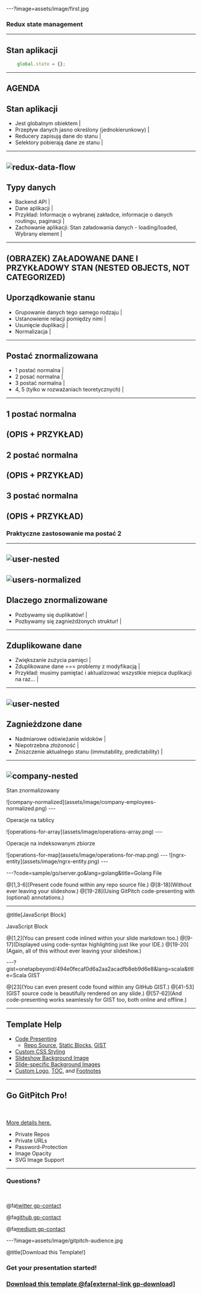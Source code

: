 ---?image=assets/image/first.jpg
### <span class="white">Redux state management</span>
---

## Stan aplikacji
```javascript
    global.state = {};
```
---
AGENDA
---
## Stan aplikacji

- Jest globalnym obiektem |
- Przepływ danych jasno określony (jednokierunkowy) |
- Reducery zapisują dane do stanu |
- Selektory pobierają dane ze stanu |
---
![redux-data-flow](assets/image/redux-data-flow.png)
--- 
## Typy danych
- Backend API |
- Dane aplikacji |
- Przykład: Informacje o wybranej zakładce, informacje o danych routingu, paginacji | 
- Zachowanie aplikacji: Stan załadowania danych - loading/loaded, Wybrany element |
---
(OBRAZEK) ZAŁADOWANE DANE I PRZYKŁADOWY STAN (NESTED OBJECTS, NOT CATEGORIZED)
---
## Uporządkowanie stanu
- Grupowanie danych tego samego rodzaju |
- Ustanowienie relacji pomiędzy nimi |
- Usunięcie duplikacji |
- Normalizacja |
---
## Postać znormalizowana
- 1 postać normalna | 
- 2 posać normalna | 
- 3 postać normalna |
- 4, 5 (tylko w rozważaniach teoretycznych) |
---
## 1 postać normalna
(OPIS + PRZYKŁAD)
---
## 2 postać normalna
(OPIS + PRZYKŁAD)
---
## 3 postać normalna
(OPIS + PRZYKŁAD)
---
### Praktyczne zastosowanie ma postać 2
---
![user-nested](assets/image/users-nested.png)
--- 
![users-normalized](assets/image/users-normalized.png)
---
## Dlaczego znormalizowane
- Pozbywamy się duplikatów! |
- Pozbywamy się zagnieżdżonych struktur! |
---
## Zduplikowane dane 
- Zwiększanie zużycia pamięci |
- Zduplikowane dane === problemy z modyfikacją |
- Przykład: musimy pamiętać i aktualizować wszystkie miejsca duplikacji na raz... |
---
![user-nested](assets/image/users-nested.png)
---
## Zagnieżdzone dane
- Nadmiarowe odświeżanie widoków | 
- Niepotrzebna złożoność |
- Zniszczenie aktualnego stanu (immutability, predictability) |
---
![company-nested](assets/image/company-employees-nested.png)
---
<p><span class="slide-title">Stan znormalizowany</span></p>
![company-normalized](assets/image/company-employees-normalized.png)
---
<p><span class="slide-title">Operacje na tablicy</span></p>
![operations-for-array](assets/image/operations-array.png)
---
<p><span class="slide-title">Operacje na indeksowanym zbiorze</span></p>
![operations-for-map](assets/image/operations-for-map.png)
---
![ngrx-entity](assets/image/ngrx-entity.png)
---

---?code=sample/go/server.go&lang=golang&title=Golang File

@[1,3-6](Present code found within any repo source file.)
@[8-18](Without ever leaving your slideshow.)
@[19-28](Using GitPitch code-presenting with (optional) annotations.)

---

@title[JavaScript Block]

<p><span class="slide-title">JavaScript Block</span></p>



@[1,2](You can present code inlined within your slide markdown too.)
@[9-17](Displayed using code-syntax highlighting just like your IDE.)
@[19-20](Again, all of this without ever leaving your slideshow.)

---?gist=onetapbeyond/494e0fecaf0d6a2aa2acadfb8eb9d6e8&lang=scala&title=Scala GIST

@[23](You can even present code found within any GitHub GIST.)
@[41-53](GIST source code is beautifully rendered on any slide.)
@[57-62](And code-presenting works seamlessly for GIST too, both online and offline.)

---

## Template Help

- [Code Presenting](https://github.com/gitpitch/gitpitch/wiki/Code-Presenting)
  + [Repo Source](https://github.com/gitpitch/gitpitch/wiki/Code-Delimiter-Slides), [Static Blocks](https://github.com/gitpitch/gitpitch/wiki/Code-Slides), [GIST](https://github.com/gitpitch/gitpitch/wiki/GIST-Slides) 
- [Custom CSS Styling](https://github.com/gitpitch/gitpitch/wiki/Slideshow-Custom-CSS)
- [Slideshow Background Image](https://github.com/gitpitch/gitpitch/wiki/Background-Setting)
- [Slide-specific Background Images](https://github.com/gitpitch/gitpitch/wiki/Image-Slides#background)
- [Custom Logo](https://github.com/gitpitch/gitpitch/wiki/Logo-Setting), [TOC](https://github.com/gitpitch/gitpitch/wiki/Table-of-Contents), and [Footnotes](https://github.com/gitpitch/gitpitch/wiki/Footnote-Setting)

---

## Go GitPitch Pro!

<br>
<div class="left">
    <i class="fa fa-user-secret fa-5x" aria-hidden="true"> </i><br>
    <a href="https://gitpitch.com/pro-features" class="pro-link">
    More details here.</a>
</div>
<div class="right">
    <ul>
        <li>Private Repos</li>
        <li>Private URLs</li>
        <li>Password-Protection</li>
        <li>Image Opacity</li>
        <li>SVG Image Support</li>
    </ul>
</div>

---

### Questions?

<br>

@fa[twitter gp-contact](@gitpitch)

@fa[github gp-contact](gitpitch)

@fa[medium gp-contact](@gitpitch)

---?image=assets/image/gitpitch-audience.jpg

@title[Download this Template!]

### <span class="white">Get your presentation started!</span>
### [Download this template @fa[external-link gp-download]](https://gitpitch.com/template/download/sunkist)

